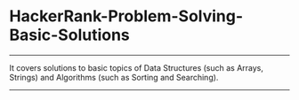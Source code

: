 # HackerRank-Problem-Solving-Basic-Solutions

*************************
It covers solutions to basic topics of Data Structures (such as Arrays, Strings) and Algorithms (such as Sorting and Searching).
************************
